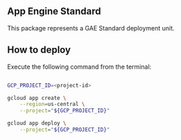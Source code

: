App Engine Standard
-------

This package represents a GAE Standard deployment unit.

## How to deploy

Execute the following command from the terminal:

```bash

GCP_PROJECT_ID=<project-id>

gcloud app create \
    --region=us-central \
    --project="${GCP_PROJECT_ID}"

gcloud app deploy \
    --project="${GCP_PROJECT_ID}"

```
